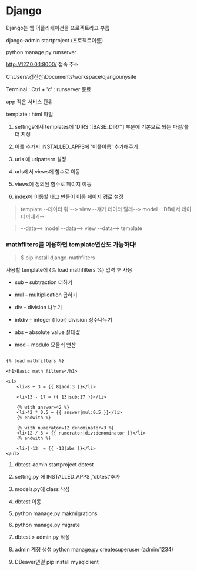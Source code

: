 # Django

Django는 웹 어플리케이션을 프로젝트라고 부름

django-admin startproject (프로젝트이름)

python manage.py runserver

http://127.0.0.1:8000/ 접속 주소

C:\Users\김진산\Documents\workspace\django\mysite

Terminal : Ctrl + 'c' : runserver 종료

app 작은 서비스 단위

template : html 파일

1. settings에서 templates에 'DIRS':[BASE_DIR/''] 부분에 기본으로 되는 파일/폴더 지정

2. 어플 추가시 INSTALLED_APPS에 '어플이름' 추가해주기

3. urls 에 urlpattern 설정

4. urls에서 views에 함수로 이동

5. views에 정의된 함수로 페이지 이동

6. index에 이동할 태그 만들어 이동 페이지 경로 설정



>template --데이터 줘!--> view --쟤가 데이터 달래--> model --DB에서 데이터꺼내기--

>--data--> model --data--> view --data--> template 

### mathfilters를 이용하면  template연산도 가능하다!

>$ pip install django-mathfilters

사용할 template에  {% load mathfilters %} 입력 후 사용


- sub – subtraction 더하기

- mul – multiplication 곱하기

- div – division 나누기

- intdiv – integer (floor) division 정수나누기

- abs – absolute value 절대값

- mod – modulo 모듈러 연산

```Example:

{% load mathfilters %}

<h1>Basic math filters</h1>

<ul>
    <li>8 + 3 = {{ 8|add:3 }}</li>

    <li>13 - 17 = {{ 13|sub:17 }}</li>

    {% with answer=42 %}
    <li>42 * 0.5 = {{ answer|mul:0.5 }}</li>
    {% endwith %}

    {% with numerator=12 denominator=3 %}
    <li>12 / 3 = {{ numerator|div:denominator }}</li>
    {% endwith %}

    <li>|-13| = {{ -13|abs }}</li>
</ul>
```

1. dbtest-admin startproject dbtest
2. setting.py 에 INSTALLED_APPS ,'dbtest'추가
   
3. models.py에 class 작성
4. dbtest 이동
5. python manage.py makmigrations
6. python manage.py migrate
   
7. dbtest > admin.py 작성
8. admin 계정 생성 python manage.py createsuperuser (admin/1234)

9. DBeaver연결 pip install mysqlclient
